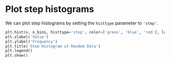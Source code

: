 # Plot step histograms

We can plot step histograms by setting the `histtype` parameter to `'step'`.

```python
plt.hist(x, n_bins, histtype='step', color=['green', 'blue', 'red'], label=['Sample 1', 'Sample 2', 'Sample 3'])
plt.xlabel('Value')
plt.ylabel('Frequency')
plt.title('Step Histogram of Random Data')
plt.legend()
plt.show()
```

